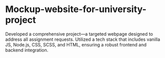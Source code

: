 # Mockup-website-for-university-project


Developed a comprehensive project—a targeted webpage designed to address all assignment requests. Utilized a tech stack that includes vanilla JS, Node.js, CSS, SCSS, and HTML, ensuring a robust frontend and backend integration.
